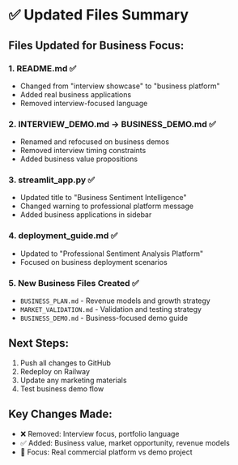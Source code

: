 # ✅ Updated Files Summary

## Files Updated for Business Focus:

### 1. **README.md** ✅
- Changed from "interview showcase" to "business platform"
- Added real business applications
- Removed interview-focused language

### 2. **INTERVIEW_DEMO.md → BUSINESS_DEMO.md** ✅
- Renamed and refocused on business demos
- Removed interview timing constraints
- Added business value propositions

### 3. **streamlit_app.py** ✅
- Updated title to "Business Sentiment Intelligence"
- Changed warning to professional platform message
- Added business applications in sidebar

### 4. **deployment_guide.md** ✅
- Updated to "Professional Sentiment Analysis Platform"
- Focused on business deployment scenarios

### 5. **New Business Files Created** ✅
- `BUSINESS_PLAN.md` - Revenue models and growth strategy
- `MARKET_VALIDATION.md` - Validation and testing strategy
- `BUSINESS_DEMO.md` - Business-focused demo guide

## Next Steps:
1. Push all changes to GitHub
2. Redeploy on Railway
3. Update any marketing materials
4. Test business demo flow

## Key Changes Made:
- ❌ Removed: Interview focus, portfolio language
- ✅ Added: Business value, market opportunity, revenue models
- 🎯 Focus: Real commercial platform vs demo project